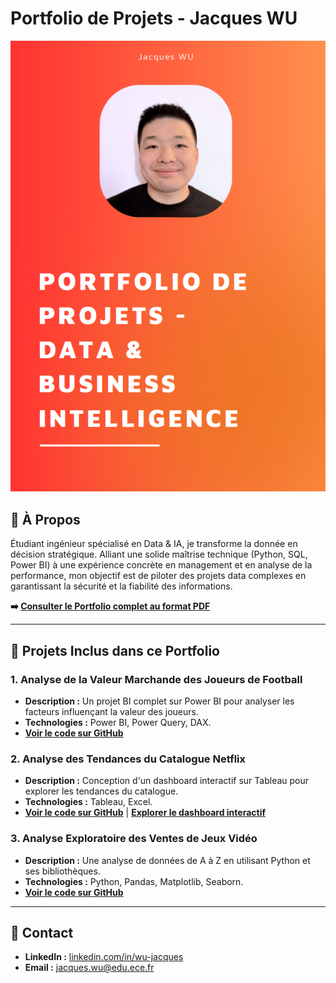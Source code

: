 # Portfolio de Projets - Jacques WU

[![Couverture de mon Portfolio](Couverture_Portfolio.png)](https://github.com/J-WU1/Portfolio/blob/main/Portfolio_Projets_JacquesWu.pdf)

## 🔹 À Propos

Étudiant ingénieur spécialisé en Data & IA, je transforme la donnée en décision stratégique. Alliant une solide maîtrise technique (Python, SQL, Power BI) à une expérience concrète en management et en analyse de la performance, mon objectif est de piloter des projets data complexes en garantissant la sécurité et la fiabilité des informations.

**➡️ [Consulter le Portfolio complet au format PDF](https://github.com/J-WU1/Portfolio/blob/main/Portfolio_Projets_JacquesWu.pdf)**

---

## 🔹 Projets Inclus dans ce Portfolio

### 1. Analyse de la Valeur Marchande des Joueurs de Football
*   **Description :** Un projet BI complet sur Power BI pour analyser les facteurs influençant la valeur des joueurs.
*   **Technologies :** Power BI, Power Query, DAX.
*   **[Voir le code sur GitHub](https://github.com/J-WU1/Analyse-Football-PowerBI)**

### 2. Analyse des Tendances du Catalogue Netflix
*   **Description :** Conception d'un dashboard interactif sur Tableau pour explorer les tendances du catalogue.
*   **Technologies :** Tableau, Excel.
*   **[Voir le code sur GitHub](https://github.com/J-WU1/Analyse_Netflix_Tableau)** | **[Explorer le dashboard interactif](https://public.tableau.com/app/profile/jacques.wu/viz/AnalyseduCatalogueNetflix/Tableaudebord1?publish=yes)**

### 3. Analyse Exploratoire des Ventes de Jeux Vidéo
*   **Description :** Une analyse de données de A à Z en utilisant Python et ses bibliothèques.
*   **Technologies :** Python, Pandas, Matplotlib, Seaborn.
*   **[Voir le code sur GitHub](https://github.com/J-WU1/Analyse_Ventes_JeuxVideo_Python)**

---

## 🔹 Contact

*   **LinkedIn :** [linkedin.com/in/wu-jacques](https://www.linkedin.com/in/wu-jacques)
*   **Email :** jacques.wu@edu.ece.fr
